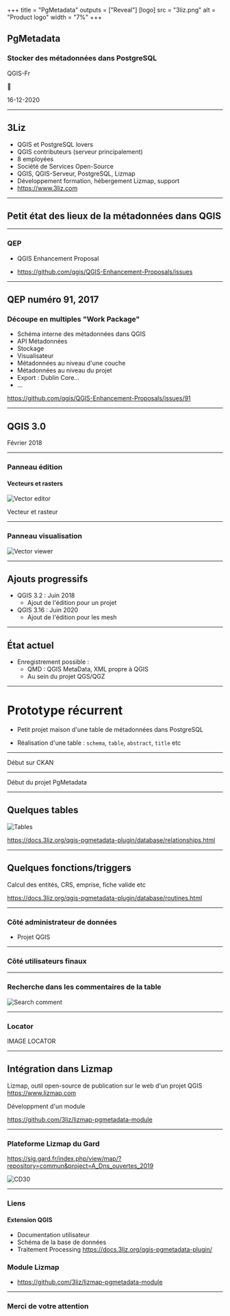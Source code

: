+++
title = "PgMetadata"
outputs = ["Reveal"]
[logo]
src = "3liz.png"
alt = "Product logo"
width = "7%"
+++

## PgMetadata

### Stocker des métadonnées dans PostgreSQL

QGIS-Fr 


🦎

16-12-2020

---

## 3Liz

* QGIS et PostgreSQL lovers
* QGIS contributeurs (serveur principalement)
* 8 employées
* Société de Services Open-Source
* QGIS, QGIS-Serveur, PostgreSQL, Lizmap
* Développement formation, hébergement Lizmap, support
* https://www.3liz.com

---

## Petit état des lieux de la métadonnées dans QGIS

---

### QEP

* QGIS Enhancement Proposal

* https://github.com/qgis/QGIS-Enhancement-Proposals/issues

---

## QEP numéro 91, 2017

### Découpe en multiples "Work Package"

* Schéma interne des métadonnées dans QGIS
* API Métadonnées
* Stockage
* Visualisateur
* Métadonnées au niveau d'une couche
* Métadonnées au niveau du projet
* Export : Dublin Core...  
* ...

https://github.com/qgis/QGIS-Enhancement-Proposals/issues/91

---

## QGIS 3.0

Février 2018

---

### Panneau édition

#### Vecteurs et rasters

![Vector editor](vector_editor_qgis.jpg)

Vecteur et rasteur

---

### Panneau visualisation

![Vector viewer](visualisation.jpg)

---

## Ajouts progressifs

* QGIS 3.2 : Juin 2018
  * Ajout de l'édition pour un projet
* QGIS 3.16 : Juin 2020
  * Ajout de l'édition pour les mesh

---

## État actuel

* Enregistrement possible : 
  * QMD : QGIS MetaData, XML propre à QGIS
  * Au sein du projet QGS/QGZ

---

# Prototype récurrent

* Petit projet maison d'une table de métadonnées dans PostgreSQL

* Réalisation d'une table : `schema`, `table`, `abstract`, `title` etc

---

Début sur CKAN

---

Début du projet PgMetadata

---

## Quelques tables

![Tables](https://docs.3liz.org/qgis-pgmetadata-plugin/database/diagrams/summary/relationships.real.compact.png)

https://docs.3liz.org/qgis-pgmetadata-plugin/database/relationships.html

---

## Quelques fonctions/triggers

Calcul des entités, CRS, emprise, fiche valide etc

https://docs.3liz.org/qgis-pgmetadata-plugin/database/routines.html

---

### Côté administrateur de données

* Projet QGIS

---

### Côté utilisateurs finaux

---

### Recherche dans les commentaires de la table

![Search comment](search_comment.jpg)

---

### Locator

IMAGE LOCATOR

---

## Intégration dans Lizmap

Lizmap, outil open-source de publication sur le web d'un projet QGIS
https://www.lizmap.com

Développment d'un module

https://github.com/3liz/lizmap-pgmetadata-module

---

### Plateforme Lizmap du Gard

https://sig.gard.fr/index.php/view/map/?repository=commun&project=A_Dns_ouvertes_2019

![CD30](cd_30.png)

---

### Liens

#### Extension QGIS
* Documentation utilisateur
* Schéma de la base de données
* Traitement Processing
https://docs.3liz.org/qgis-pgmetadata-plugin/

### Module Lizmap
* https://github.com/3liz/lizmap-pgmetadata-module

---

### Merci de votre attention
